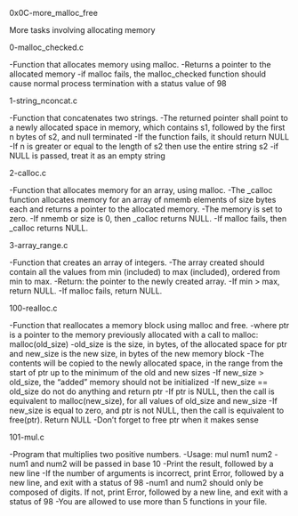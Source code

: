 0x0C-more_malloc_free

More tasks involving allocating memory


0-malloc_checked.c

-Function that allocates memory using malloc.
-Returns a pointer to the allocated memory
-if malloc fails, the malloc_checked function should cause normal process termination with a status value of 98


1-string_nconcat.c

-Function that concatenates two strings.
-The returned pointer shall point to a newly allocated space in memory, which contains s1, followed by the first n bytes of s2, and null terminated
-If the function fails, it should return NULL
-If n is greater or equal to the length of s2 then use the entire string s2
-if NULL is passed, treat it as an empty string


2-calloc.c

-Function that allocates memory for an array, using malloc.
-The _calloc function allocates memory for an array of nmemb elements of size bytes each and returns a pointer to the allocated memory.
-The memory is set to zero.
-If nmemb or size is 0, then _calloc returns NULL.
-If malloc fails, then _calloc returns NULL.


3-array_range.c

-Function that creates an array of integers.
-The array created should contain all the values from min (included) to max (included), ordered from min to max.
-Return: the pointer to the newly created array.
-If min > max, return NULL.
-If malloc fails, return NULL.


100-realloc.c

-Function that reallocates a memory block using malloc and free.
-where ptr is a pointer to the memory previously allocated with a call to malloc: malloc(old_size)
-old_size is the size, in bytes, of the allocated space for ptr and new_size is the new size, in bytes of the new memory block
-The contents will be copied to the newly allocated space, in the range from the start of ptr up to the minimum of the old and new sizes
-If new_size > old_size, the “added” memory should not be initialized
-If new_size == old_size do not do anything and return ptr
-If ptr is NULL, then the call is equivalent to malloc(new_size), for all values of old_size and new_size
-If new_size is equal to zero, and ptr is not NULL, then the call is equivalent to free(ptr). Return NULL
-Don’t forget to free ptr when it makes sense


101-mul.c

-Program that multiplies two positive numbers.
-Usage: mul num1 num2
-num1 and num2 will be passed in base 10
-Print the result, followed by a new line
-If the number of arguments is incorrect, print Error, followed by a new line, and exit with a status of 98
-num1 and num2 should only be composed of digits. If not, print Error, followed by a new line, and exit with a status of 98
-You are allowed to use more than 5 functions in your file.
